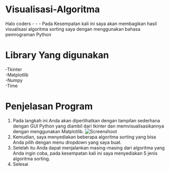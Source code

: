 # Visualisasi-Algoritma

Halo coders - - -
Pada Kesempatan kali ini saya akan membagikan hasil visualisasi algoritma sorting saya dengan menggunakan bahasa pemrograman Python

# Library Yang digunakan
-Tkinter <br />
-Matplotlib <br />
-Numpy <br />
-Time <br />

# Penjelasan Program
1. Pada langkah ini Anda akan diperlihatkan dengan tampilan sederhana dengan GUI Python yang diambil dari tkinter dan memvisualisasikannya
   dengan menggunakan Matplotlib.
   ![Screenshoot]([https://github.com/Chelsea-Ndo/Visualisasi-Agoritma/blob/main/Sc-1.png](https://github.com/Chelsea-Ndo/Visualisasi-Algoritma/blob/eb6e2c7c899d4b6ad0a37f1b9736c15c38885333/Sc-1.png))
3. Kemudian, saya menyediakan beberapa algoritma sorting yang bisa Anda pilih dengan menu dropdown yang saya buat.
4. Setelah itu Anda dapat menjalankan masing-masing dari algoritma yang Anda ingin coba, pada kesempatan kali ini saya
   menyediakan 5 jenis algoritma sorting.
5. Selesai
